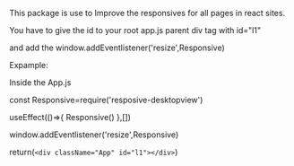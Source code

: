 This package is use to Improve the responsives for all pages in react sites.

You have to give the id to your root app.js parent div tag with id="l1"

and add the window.addEventlistener('resize',Responsive)

Expample:

Inside the App.js

const Responsive=require('resposive-desktopview')

useEffect(()=>{
    Responsive()
},[])

window.addEventlistener('resize',Responsive)

return(`<div className="App" id="l1"></div>`)